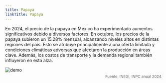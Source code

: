 ```yaml
---
title: Papaya
linkTitle: Papaya
---
```


En 2024, el precio de la papaya en México ha experimentado aumentos significativos debido a diversos factores. En octubre, los precios de la papaya subieron un 15.28% mensual, alcanzando niveles altos en distintas regiones del país. Esto se atribuye principalmente a una oferta limitada y condiciones climáticas adversas que afectaron la producción en áreas clave. Además, los costos de transporte y la demanda regional también influyeron en esta alza.

<div>
<img src="/kde_plot_papaya.png" alt="demo" class="img-responsive" title="Precio Papaya" source="Profeco Quién es Quién en los Precios (QQP)">
<p style="font-size: 12px; color: #666; text-align: right; margin-top: 5px;">
        Fuente: INEGI, INPC anual 2024.
    </p>
</div>